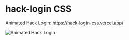 # hack-login CSS
Animated Hack Login: https://hack-login-css.vercel.app/

![Animated Hack Login](https://github.com/eldoJr/hack_login-CSS/blob/main/preview.png)
 

